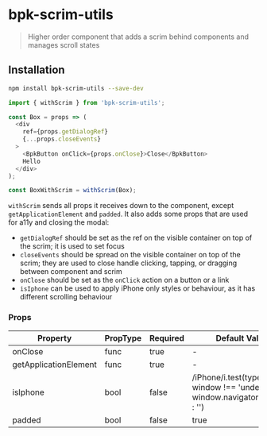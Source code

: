 # bpk-scrim-utils

> Higher order component that adds a scrim behind components and manages scroll states

## Installation

```sh
npm install bpk-scrim-utils --save-dev
```

```js 
import { withScrim } from 'bpk-scrim-utils';

const Box = props => (
  <div 
    ref={props.getDialogRef}
    {...props.closeEvents}
  >
    <BpkButton onClick={props.onClose}>Close</BpkButton>
    Hello
  </div>
);

const BoxWithScrim = withScrim(Box);
```

`withScrim` sends all props it receives down to the component, except `getApplicationElement` and `padded`. It also adds some props that are used for a11y and closing the modal:
- `getDialogRef` should be set as the ref on the visible container on top of the scrim; it is used to set focus
- `closeEvents` should be spread on the visible container on top of the scrim; they are used to close handle clicking, tapping, or dragging between component and scrim
- `onClose` should be set as the `onClick` action on a button or a link
- `isIphone` can be used to apply iPhone only styles or behaviour, as it has different scrolling behaviour

### Props

| Property              | PropType | Required | Default Value |
| --------------------- | -------- | -------- | ------------- |
| onClose               | func     | true     | -             |
| getApplicationElement | func     | true     | -             |
| isIphone              | bool     | false    | /iPhone/i.test(typeof window !== 'undefined' ? window.navigator.platform : '')|
| padded                | bool     | false    | true          |
